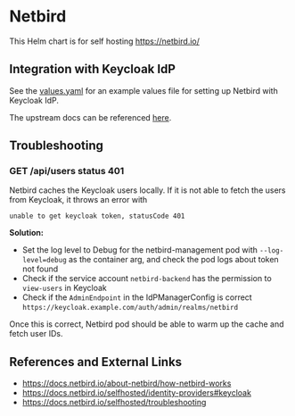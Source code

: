 # Netbird

This Helm chart is for self hosting https://netbird.io/ 

## Integration with Keycloak IdP

See the [values.yaml](./examples/values-keycloak.yaml) for an example values file for setting up Netbird with Keycloak IdP.

The upstream docs can be referenced [here](https://docs.netbird.io/selfhosted/identity-providers#keycloak).

## Troubleshooting

### GET /api/users status 401

Netbird caches the Keycloak users locally. If it is not able to fetch the users from Keycloak, it throws an error with

```
unable to get keycloak token, statusCode 401
```

**Solution:**

- Set the log level to Debug for the netbird-management pod with `--log-level=debug` as the container arg, and check the pod logs about token not found 
- Check if the service account `netbird-backend` has the permission to `view-users` in Keycloak
- Check if the `AdminEndpoint` in the IdPManagerConfig is correct `https://keycloak.example.com/auth/admin/realms/netbird`

Once this is correct, Netbird pod should be able to warm up the cache and fetch user IDs.

## References and External Links

- https://docs.netbird.io/about-netbird/how-netbird-works
- https://docs.netbird.io/selfhosted/identity-providers#keycloak
- https://docs.netbird.io/selfhosted/troubleshooting